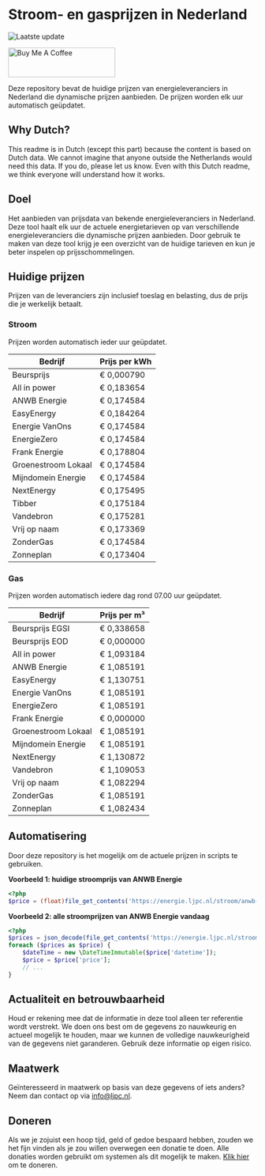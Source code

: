 # Stroom- en gasprijzen in Nederland

![Laatste update](https://img.shields.io/badge/laatste%20update-2023--09--20%2000%3A00%20CET-brightgreen)

<a href="https://www.buymeacoffee.com/Lars-" target="_blank"><img src="https://cdn.buymeacoffee.com/buttons/v2/default-orange.png" alt="Buy Me A Coffee" height="60" style="height: 60px !important;width: 217px !important;" ></a>

Deze repository bevat de huidige prijzen van energieleveranciers in Nederland die dynamische prijzen aanbieden. De prijzen worden elk uur automatisch geüpdatet.

## Why Dutch?

This readme is in Dutch (except this part) because the content is based on Dutch data. We cannot imagine that anyone outside the Netherlands would need this data. If you do, please let us know. Even with this Dutch readme, we think
everyone will understand how it works.

## Doel

Het aanbieden van prijsdata van bekende energieleveranciers in Nederland. Deze tool haalt elk uur de actuele energietarieven op van verschillende energieleveranciers die dynamische prijzen aanbieden. Door gebruik te maken van deze tool
krijg je een overzicht van de huidige tarieven en kun je beter inspelen op prijsschommelingen.

## Huidige prijzen

Prijzen van de leveranciers zijn inclusief toeslag en belasting, dus de prijs die je werkelijk betaalt.

### Stroom

Prijzen worden automatisch ieder uur geüpdatet.

 Bedrijf | Prijs per kWh 
---------|---------------
Beursprijs | € 0,000790
All in power | € 0,183654
ANWB Energie | € 0,174584
EasyEnergy | € 0,184264
Energie VanOns | € 0,174584
EnergieZero | € 0,174584
Frank Energie | € 0,178804
Groenestroom Lokaal | € 0,174584
Mijndomein Energie | € 0,174584
NextEnergy | € 0,175495
Tibber | € 0,175184
Vandebron | € 0,175281
Vrij op naam | € 0,173369
ZonderGas | € 0,174584
Zonneplan | € 0,173404


### Gas

Prijzen worden automatisch iedere dag rond 07.00 uur geüpdatet.

 Bedrijf | Prijs per m³ 
---------|--------------
Beursprijs EGSI | € 0,338658
Beursprijs EOD | € 0,000000
All in power | € 1,093184
ANWB Energie | € 1,085191
EasyEnergy | € 1,130751
Energie VanOns | € 1,085191
EnergieZero | € 1,085191
Frank Energie | € 0,000000
Groenestroom Lokaal | € 1,085191
Mijndomein Energie | € 1,085191
NextEnergy | € 1,130872
Vandebron | € 1,109053
Vrij op naam | € 1,082294
ZonderGas | € 1,085191
Zonneplan | € 1,082434


## Automatisering

Door deze repository is het mogelijk om de actuele prijzen in scripts te gebruiken.

**Voorbeeld 1: huidige stroomprijs van ANWB Energie**

```php
<?php
$price = (float)file_get_contents('https://energie.ljpc.nl/stroom/anwb-energie-nu.txt');

```

**Voorbeeld 2: alle stroomprijzen van ANWB Energie vandaag**

```php
<?php
$prices = json_decode(file_get_contents('https://energie.ljpc.nl/stroom/all-in-power-vandaag.json'),true);
foreach ($prices as $price) {
    $dateTime = new \DateTimeImmutable($price['datetime']);
    $price = $price['price'];
    // ...
}
```

## Actualiteit en betrouwbaarheid

Houd er rekening mee dat de informatie in deze tool alleen ter referentie wordt verstrekt. We doen ons best om de gegevens zo nauwkeurig en actueel mogelijk te houden, maar we kunnen de volledige nauwkeurigheid van de gegevens niet
garanderen. Gebruik deze informatie op eigen risico.

## Maatwerk

Geïnteresseerd in maatwerk op basis van deze gegevens of iets anders? Neem dan contact op
via [info@ljpc.nl](mailto:info@ljpc.nl?subject=Energie%20prijzen).

## Doneren

Als we je zojuist een hoop tijd, geld of gedoe bespaard hebben, zouden we het fijn vinden als je zou willen overwegen een
donatie te doen. Alle donaties worden gebruikt om systemen als dit mogelijk te
maken. [Klik hier](https://www.buymeacoffee.com/Lars-) om te doneren.
